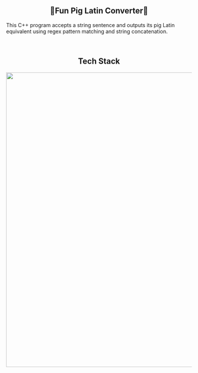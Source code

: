 <h2 align="center" width="1200px"> 🐖Fun Pig Latin Converter🐖 </h2> 
 
This C++ program accepts a string sentence and outputs its pig Latin equivalent using regex pattern matching and string concatenation.


<br>
<h2 align="center" width="1200px"> Tech Stack </h2> 

<p align="center">
  <img width="800px" src="https://skillicons.dev/icons?i=js,html,css,github,vscode&perline=10" />
</p>
